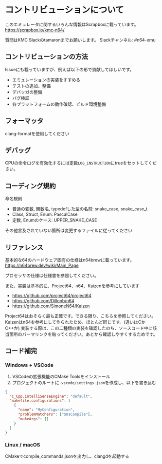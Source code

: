 # コントリビューションについて

このエミュレータに関するいろんな情報はScrapboxに載っています。
https://scrapbox.io/kmc-n64/

質問はKMC Slackのtamaronまでお願いします。
Slackチャンネル: #n64-emu

## コントリビューションの方法

Issueにも載っていますが、例えば以下の形で貢献してほしいです。

- エミュレーションの実装をすすめる
- テストの追加、整備
- デバッガの整備
- バグ検証
- 各プラットフォームの動作確認、ビルド環境整備

## フォーマッタ

clang-formatを使用してください

## デバッグ

CPUの命令ログを有効化するには定数`LOG_INSTRUCTION`にtrueをセットしてください。

## コーディング規約

命名規則
- 普通の変数, 関数名, typedefした型の名前: snake_case, snake_case_t
- Class, Struct, Enum: PascalCase
- 定数, Enumのケース: UPPER_SNAKE_CASE

その他言及されていない箇所は変更するファイルに従ってください

## リファレンス

基本的な64のハードウェア固有の仕様はn64brewに載っています。
https://n64brew.dev/wiki/Main_Page

プロセッサの仕様は仕様書を参照してください。

また、実装は基本的に、Project64、n64、Kaizenを参考にしています
- https://github.com/project64/project64
- https://github.com/Dillonb/n64
- https://github.com/SimoneN64/Kaizen

Project64はおそらく最も正確です。できる限り、こちらを参照してください。
Kaizenはn64を参考にして作られたため、ほとんど同じです。(違いはCかC++か)
実装する際は、この二種類の実装を確認したのち、ソースコード中に該当箇所のパーマリンクを貼ってください。あとから確認しやすくするためです。

## コード補完

### Windows + VSCode

1. VSCodeの拡張機能のCMake Toolsをインストール
2. プロジェクトのルートに`.vscode/settings.json`を作成し、以下を書き込む

```json
{
  "C_Cpp.intelliSenseEngine": "default",
  "makefile.configurations": [
    {
      "name": "MyConfiguration",
      "problemMatchers": ["$msCompile"],
      "makeArgs": []
    }
  ]
}

```

### Linux / macOS

CMakeでcompile_commands.jsonを出力し、clangdを起動する
